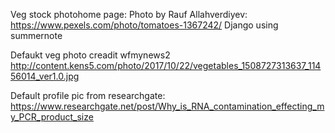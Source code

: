 Veg stock photohome page: Photo by Rauf Allahverdiyev: <https://www.pexels.com/photo/tomatoes-1367242/>
Django using summernote

Defaukt veg photo creadit wfmynews2 <http://content.kens5.com/photo/2017/10/22/vegetables_1508727313637_11456014_ver1.0.jpg>

Default profile pic from researchgate: <https://www.researchgate.net/post/Why_is_RNA_contamination_effecting_my_PCR_product_size>
